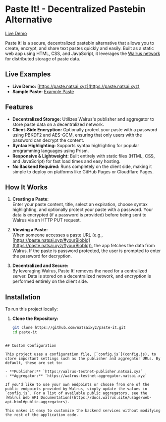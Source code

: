 # Paste It! - Decentralized Pastebin Alternative

[Live Demo](https://paste.natsai.xyz)

Paste It! is a secure, decentralized pastebin alternative that allows you to create, encrypt, and share text pastes quickly and easily. Built as a static web app using HTML, CSS, and JavaScript, it leverages the [Walrus network](https://www.walrus.xyz/about) for distributed storage of paste data.

## Live Examples

- **Live Demo:** [https://paste.natsai.xyz](https://paste.natsai.xyz)
- **Sample Paste:** [Example Paste](https://paste.natsai.xyz/#K93t1uH1sJnMuxpX9yr5nJaZUxgPgKJt2jh0yxhM-nM)

## Features

- **Decentralized Storage:** Utilizes Walrus's publisher and aggregator to store paste data on a decentralized network.
- **Client-Side Encryption:** Optionally protect your paste with a password using PBKDF2 and AES-GCM, ensuring that only users with the password can decrypt the content.
- **Syntax Highlighting:** Supports syntax highlighting for popular programming languages using Prism.
- **Responsive & Lightweight:** Built entirely with static files (HTML, CSS, and JavaScript) for fast load times and easy hosting.
- **No Backend Required:** Runs completely on the client side, making it simple to deploy on platforms like GitHub Pages or Cloudflare Pages.

## How It Works

1. **Creating a Paste:**  
   Enter your paste content, title, select an expiration, choose syntax highlighting, and optionally protect your paste with a password. Your data is encrypted (if a password is provided) before being sent to Walrus via an HTTP PUT request.
   
2. **Viewing a Paste:**  
   When someone accesses a paste URL (e.g., [https://paste.natsai.xyz/#yourBlobId](https://paste.natsai.xyz/#yourBlobId)), the app fetches the data from Walrus. If the paste is password protected, the user is prompted to enter the password for decryption.

3. **Decentralized and Secure:**  
   By leveraging Walrus, Paste It! removes the need for a centralized server. Data is stored on a decentralized network, and encryption is performed entirely on the client side.

## Installation

To run this project locally:

1. **Clone the Repository:**

   ```bash
   git clone https://github.com/natsaixyz/paste-it.git
   cd paste-it
```

## Custom Configuration

This project uses a configuration file, [`config.js`](config.js), to store important settings such as the publisher and aggregator URLs. By default, these are set to:

- **Publisher:** `https://walrus-testnet-publisher.natsai.xyz`
- **Aggregator:** `https://walrus-testnet-aggregator.natsai.xyz`

If you'd like to use your own endpoints or choose from one of the public endpoints provided by Walrus, simply update the values in `config.js`. For a list of available public aggregators, see the [Walrus Web API Documentation](https://docs.walrus.site/usage/web-api.html#public-aggregators).

This makes it easy to customize the backend services without modifying the rest of the application code.
